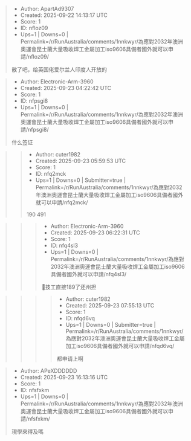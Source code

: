 > - Author: ApartAd9307
> - Created: 2025-09-22 14:13:17 UTC
> - Score: 1
> - ID: nfloz09
> - Ups=1 | Downs=0 | Permalink=/r/RunAustralia/comments/1nnkwyr/為應對2032年澳洲奧運會昆士蘭大量吸收焊工金屬加工iso9606具備者國外就可以申請/nfloz09/
>
> 散了吧，给英国佬爱尔兰人印度人开放的

> - Author: Electronic-Arm-3960
> - Created: 2025-09-23 04:22:42 UTC
> - Score: 1
> - ID: nfpsgi8
> - Ups=1 | Downs=0 | Permalink=/r/RunAustralia/comments/1nnkwyr/為應對2032年澳洲奧運會昆士蘭大量吸收焊工金屬加工iso9606具備者國外就可以申請/nfpsgi8/
>
> 什么签证

>> - Author: cuter1982
>> - Created: 2025-09-23 05:59:53 UTC
>> - Score: 1
>> - ID: nfq2mck
>> - Ups=1 | Downs=0 | Submitter=true | Permalink=/r/RunAustralia/comments/1nnkwyr/為應對2032年澳洲奧運會昆士蘭大量吸收焊工金屬加工iso9606具備者國外就可以申請/nfq2mck/
>>
>> 190 491

>>> - Author: Electronic-Arm-3960
>>> - Created: 2025-09-23 06:22:31 UTC
>>> - Score: 1
>>> - ID: nfq4sl3
>>> - Ups=1 | Downs=0 | Permalink=/r/RunAustralia/comments/1nnkwyr/為應對2032年澳洲奧運會昆士蘭大量吸收焊工金屬加工iso9606具備者國外就可以申請/nfq4sl3/
>>>
>>> 🤣技工直接189了还州担

>>>> - Author: cuter1982
>>>> - Created: 2025-09-23 07:55:13 UTC
>>>> - Score: 1
>>>> - ID: nfqd6vq
>>>> - Ups=1 | Downs=0 | Submitter=true | Permalink=/r/RunAustralia/comments/1nnkwyr/為應對2032年澳洲奧運會昆士蘭大量吸收焊工金屬加工iso9606具備者國外就可以申請/nfqd6vq/
>>>>
>>>> 都申请上啊

> - Author: APeXDDDDDD
> - Created: 2025-09-23 16:13:16 UTC
> - Score: 1
> - ID: nfsfxkm
> - Ups=1 | Downs=0 | Permalink=/r/RunAustralia/comments/1nnkwyr/為應對2032年澳洲奧運會昆士蘭大量吸收焊工金屬加工iso9606具備者國外就可以申請/nfsfxkm/
>
> 現學來得及嗎
